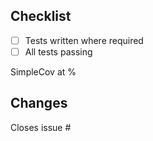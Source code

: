 ## Checklist
- [ ] Tests written where required
- [ ] All tests passing

SimpleCov at <number>%

## Changes

Closes issue #<number>
